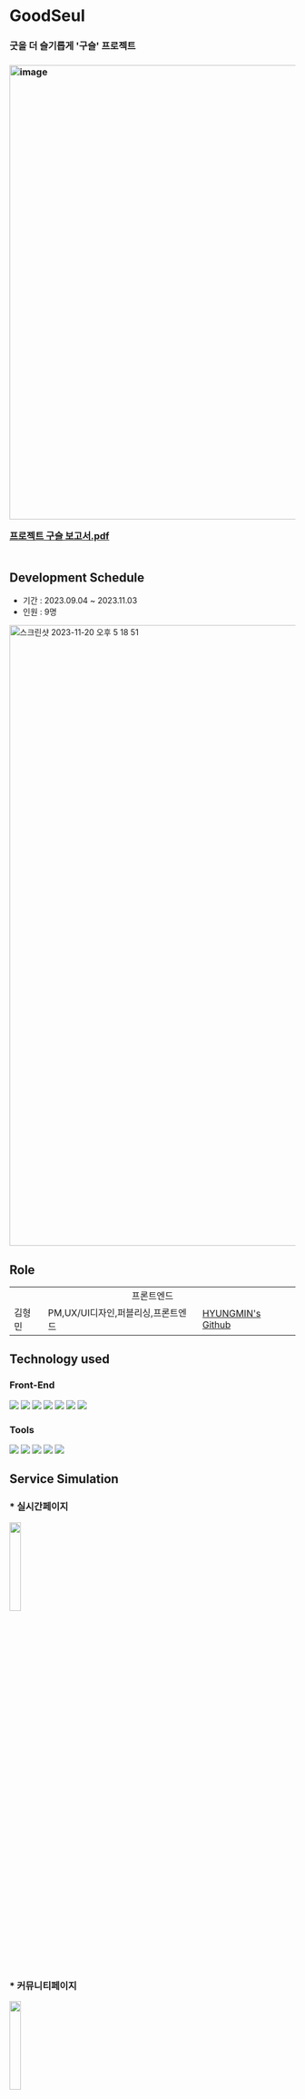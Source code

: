 
# GoodSeul
<h3>굿을 더 슬기롭게 '구슬' 프로젝트<h3/>
<img width="800" alt="image" src="https://github.com/Electronic-Gangster/goodseul/assets/124333495/98c80a7e-4112-45ef-9e88-65350067a988">
<br/>
  
<a href="https://drive.google.com/file/d/1iPE3jcXgFMvCAwo8XpUwSkdjUR0OT6Mc/view?usp=sharing">프로젝트 구슬 보고서.pdf</a>
<br/>
<br/>

## Development Schedule
* 기간 : 2023.09.04 ~ 2023.11.03
* 인원 : 9명

<img width="1093" alt="스크린샷 2023-11-20 오후 5 18 51" src="https://github.com/Electronic-Gangster/goodseul/assets/124333495/b9de54cf-1daf-4257-857f-2c573734cd6d">


## Role

<table width="800">
    <tr>
    <td colspan="3" style="text-align: center;">프론트엔드</td>
  </tr>
  <tr>
    <td>김형민</td>
    <td>PM,UX/UI디자인,퍼블리싱,프론트엔드</td>
    <td><a href="https://github.com/Electronic-Gangster">HYUNGMIN's Github</td>
  </tr>
</table>

## Technology used
### Front-End
<div>
  <img src="https://img.shields.io/badge/css-1572B6?style=for-the-badge&logo=css3&logoColor=white"> 
  <img src="https://img.shields.io/badge/javascript-F7DF1E?style=for-the-badge&logo=javascript&logoColor=black"> 
  <img src="https://img.shields.io/badge/react-61DAFB?style=for-the-badge&logo=react&logoColor=white">
  <img src="https://img.shields.io/badge/Axios-5A29E4?style=for-the-badge&logo=Axios&logoColor=white">
  <img src="https://img.shields.io/badge/reactrouter-CA4245?style=for-the-badge&logo=reactrouter&logoColor=white">
  <img src="https://img.shields.io/badge/recoil-5A29E4?style=for-the-badge&logo=recoil&logoColor=white">
  <img src="https://img.shields.io/badge/typescript-61DAFB?style=for-the-badge&logo=typescript&logoColor=white">
</div>

### Tools
<div> 
  <img src="https://img.shields.io/badge/github-181717?style=for-the-badge&logo=github&logoColor=white">
  <img src="https://img.shields.io/badge/git-F05032?style=for-the-badge&logo=git&logoColor=white">
  <img src="https://img.shields.io/badge/Discord-5865F2?style=for-the-badge&logo=Discord&logoColor=white">
  <img src="https://img.shields.io/badge/figma-F24E1E?style=for-the-badge&logo=figma&c%2B%2B&logoColor=white">
  <img src="https://img.shields.io/badge/npm-F24E1E?style=for-the-badge&logo=npm&c%2B%2B&logoColor=white">
</div>

## Service Simulation
### * 실시간페이지
<img src="https://github.com/Electronic-Gangster/goodseul/assets/124333495/34857204-8d93-4813-97e9-e5ccea89bdb4?raw=true" width=20%>

### * 커뮤니티페이지
<img src="https://github.com/Electronic-Gangster/goodseul/assets/124333495/774cb9c3-66aa-4856-9cb2-3a04670f57a8?raw=true" width=20%>


